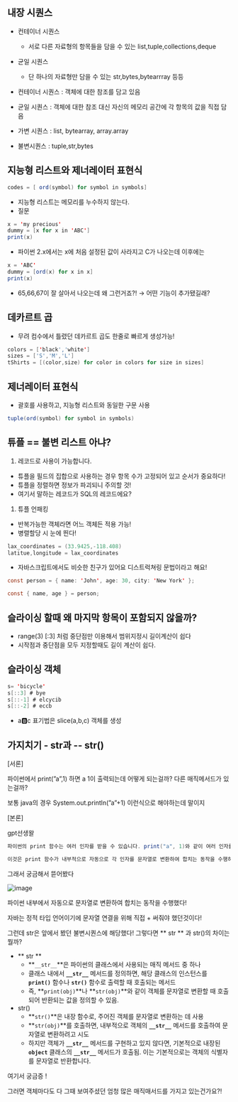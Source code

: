 ## 내장 시퀀스

- 컨테이너 시퀀스
  - 서로 다른 자료형의 항목들을 담을 수 있는 list,tuple,collections,deque
- 균일 시퀀스

  - 단 하나의 자료형만 담을 수 있는 str,bytes,bytearrray 등등

- 컨테이너 시퀀스 : 객체에 대한 참조를 담고 있음
- 균일 시퀀스 : 객체에 대한 참조 대신 자신의 메모리 공간에 각 항목의 값을 직접 담음

- 가변 시퀀스 : list, bytearray, array.array
- 불변시퀀스 : tuple,str,bytes

## 지능형 리스트와 제너레이터 표현식

```java
codes = [ ord(symbol) for symbol in symbols]
```

- 지능형 리스트는 메모리를 누수하지 않는다.
- 질문

```java
x = 'my precious'
dummy = [x for x in 'ABC']
print(x)
```

- 파이썬 2.x에서는 x에 처음 설정된 값이 사라지고 C가 나오는데 이후에는

```java
x = 'ABC'
dummy = [ord(x) for x in x]
print(x)
```

- 65,66,67이 잘 살아서 나오는데 왜 그런거죠?! → 어떤 기능이 추가됐길래?

## 데카르트 곱

- 무려 컴수에서 틀렸던 데카르트 곱도 한줄로 빠르게 생성가능!

```java
colors = ['black','white']
sizes = ['S','M','L']
tShirts = [(color,size) for color in colors for size in sizes]
```

## 제너레이터 표현식

- 괄호를 사용하고, 지능형 리스트와 동일한 구문 사용

```java
tuple(ord(symbol) for symbol in symbols)
```

## 튜플 == 불변 리스트 아냐?

1. 레코드로 사용이 가능합니다.

- 튜플을 필드의 집합으로 사용하는 경우 항목 수가 고정되어 있고 순서가 중요하다!
- 튜플을 정렬하면 정보가 파괴되니 주의할 것!
- 여기서 말하는 레코드가 SQL의 레코드에요?

1. 튜플 언패킹

- 반복가능한 객체라면 어느 객체든 적용 가능!
- 병렬할당 시 눈에 띈다!

```java
lax_coordinates = (33.9425,-118.408)
latitue,longitude = lax_coordinates
```

- 자바스크립트에서도 비슷한 친구가 있어요 디스트럭쳐링 문법이라고 해요!

```java
const person = { name: 'John', age: 30, city: 'New York' };

const { name, age } = person;
```

## 슬라이싱 할때 왜 마지막 항목이 포함되지 않을까?

- range(3) [:3] 처럼 중단점만 이용해서 범위지정시 길이계산이 쉽다
- 시작점과 중단점을 모두 지정할때도 길이 계산이 쉽다.

## 슬라이싱 객체

```java
s= 'bicycle'
s[::3] # bye
s[::-1] # elcycib
s[::-2] # eccb
```

- a:b:c 표기법은 slice(a,b,c) 객체를 생성

## 가지치기 - str과  -- str()

[서론]

파이썬에서 print(”a”,1) 하면 a 1이 출력되는데 어떻게 되는걸까? 다른 매직메서드가 있는걸까?

보통 java의 경우 System.out.println(”a”+1) 이런식으로 해야하는데 말이지

[본론]

gpt선생왈

```java
파이썬의 print 함수는 여러 인자를 받을 수 있습니다. print("a", 1)와 같이 여러 인자를 전달하면, 각 인자를 공백으로 구분하여 출력합니다. 따라서 이 경우 "a 1"이 출력됩니다.

이것은 print 함수가 내부적으로 자동으로 각 인자를 문자열로 변환하여 합치는 동작을 수행하기 때문입니다. 즉, print("a", 1)은 실제로 print("a" + " " + str(1))로 처리됩니다.
```

그래서 궁금해서 뜯어봤다

![image](https://github.com/JjungminLee/JjungMinStudy/assets/85864699/7c6a8b3b-b2f1-4445-8b1e-e8dcffca0986)

파이썬 내부에서 자동으로 문자열로 변환하여 합치는 동작을 수행했다!

자바는 정적 타입 언어이기에 문자열 연결을 위해 직접 + 써줘야 했던것이다!

그런데 str은 앞에서 봤던 불변시퀀스에 해당했다! 그렇다면 ** str ** 과 str()의 차이는 뭘까?

- ** str **
  - **`__str__`**은 파이썬의 클래스에서 사용되는 매직 메서드 중 하나
  - 클래스 내에서 **`__str__`** 메서드를 정의하면, 해당 클래스의 인스턴스를 **`print()`** 함수나 **`str()`** 함수로 출력할 때 호출되는 메서드
  - 즉, **`print(obj)`**나 **`str(obj)`**와 같이 객체를 문자열로 변환할 때 호출되어 반환되는 값을 정의할 수 있음.
- str()
  - **`str()`**은 내장 함수로, 주어진 객체를 문자열로 변환하는 데 사용
  - **`str(obj)`**를 호출하면, 내부적으로 객체의 **`__str__`** 메서드를 호출하여 문자열로 변환하려고 시도
  - 하지만 객체가 **`__str__`** 메서드를 구현하고 있지 않다면, 기본적으로 내장된 **`object`** 클래스의 **`__str__`** 메서드가 호출됨. 이는 기본적으로는 객체의 식별자를 문자열로 반환합니다.

여기서 궁금증 !

그러면 객체마다도 다 그때 보여주셨던 엄청 많은 매직매서드를 가지고 있는건가요?!

